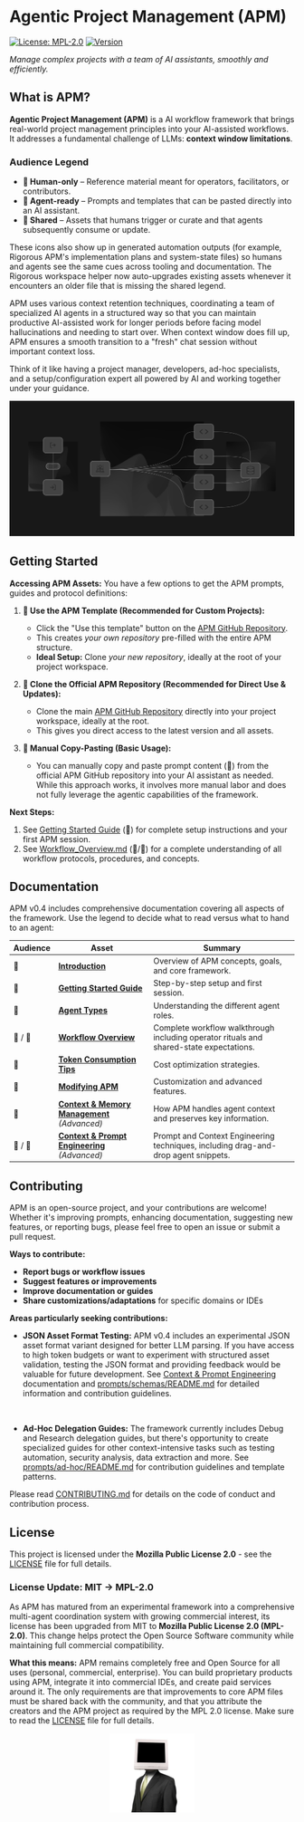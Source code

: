# Agentic Project Management (APM)

[![License: MPL-2.0](https://img.shields.io/badge/License-MPL_2.0-brightgreen.svg)](https://opensource.org/licenses/MPL-2.0) [![Version](https://img.shields.io/badge/version-v0.4.0-blue)](https://github.com/sdi2200262/agentic-project-management/releases/tag/v0.4.0)

*Manage complex projects with a team of AI assistants, smoothly and efficiently.*

## What is APM?

**Agentic Project Management (APM)** is a AI workflow framework that brings real-world project management principles into your AI-assisted workflows. It addresses a fundamental challenge of LLMs: **context window limitations**.

### Audience Legend

- **👤 Human-only** – Reference material meant for operators, facilitators, or contributors.
- **🤖 Agent-ready** – Prompts and templates that can be pasted directly into an AI assistant.
- **🔁 Shared** – Assets that humans trigger or curate and that agents subsequently consume or update.

These icons also show up in generated automation outputs (for example, Rigorous APM's implementation plans and system-state files) so humans and agents see the same cues across tooling and documentation. The Rigorous workspace helper now auto-upgrades existing assets whenever it encounters an older file that is missing the shared legend.

APM uses various context retention techniques, coordinating a team of specialized AI agents in a structured way so that you can maintain productive AI-assisted work for longer periods before facing model hallucinations and needing to start over. When context window does fill up, APM ensures a smooth transition to a "fresh" chat session without important context loss.

Think of it like having a project manager, developers, ad-hoc specialists, and a setup/configuration expert all powered by AI and working together under your guidance.

<p align="center">
  <img src="assets/apm-graph.png" alt="apm-graph" width="full"/>
</p>

## Getting Started

**Accessing APM Assets:** You have a few options to get the APM prompts, guides and protocol definitions:

1.  **👤 Use the APM Template (Recommended for Custom Projects):**
    *   Click the "Use this template" button on the [APM GitHub Repository](https://github.com/sdi2200262/agentic-project-management).
    *   This creates *your own repository* pre-filled with the entire APM structure.
    *   **Ideal Setup:** Clone *your new repository*, ideally at the root of your project workspace.

2.  **👤 Clone the Official APM Repository (Recommended for Direct Use & Updates):**
    *   Clone the main [APM GitHub Repository](https://github.com/sdi2200262/agentic-project-management) directly into your project workspace, ideally at the root.
    *   This gives you direct access to the latest version and all assets.

3.  **🤖 Manual Copy-Pasting (Basic Usage):**
    *   You can manually copy and paste prompt content (🤖) from the official APM GitHub repository into your AI assistant as needed. While this approach works, it involves more manual labor and does not fully leverage the agentic capabilities of the framework.

**Next Steps:** 
1) See [Getting Started Guide](docs/Getting_Started.md) (👤) for complete setup instructions and your first APM session.
2) See [Workflow_Overview.md](docs/Workflow_Overview.md) (👤/🔁) for a complete understanding of all workflow protocols, procedures, and concepts.


## Documentation

APM v0.4 includes comprehensive documentation covering all aspects of the framework. Use the legend to decide what to read versus what to hand to an agent:

| Audience | Asset | Summary |
| --- | --- | --- |
| 👤 | **[Introduction](docs/Introduction.md)** | Overview of APM concepts, goals, and core framework. |
| 👤 | **[Getting Started Guide](docs/Getting_Started.md)** | Step-by-step setup and first session. |
| 👤 | **[Agent Types](docs/Agent_Types.md)** | Understanding the different agent roles. |
| 👤 / 🔁 | **[Workflow Overview](docs/Workflow_Overview.md)** | Complete workflow walkthrough including operator rituals and shared-state expectations. |
| 👤 | **[Token Consumption Tips](docs/Token_Consumption_Tips.md)** | Cost optimization strategies. |
| 👤 | **[Modifying APM](docs/Modifying_APM.md)** | Customization and advanced features. |
| 🔁 | **[Context & Memory Management](docs/Context_and_Memory_Management.md)** *(Advanced)* | How APM handles agent context and preserves key information. |
| 👤 / 🤖 | **[Context & Prompt Engineering](docs/Context_and_Prompt_Engineering.md)** *(Advanced)* | Prompt and Context Engineering techniques, including drag-and-drop agent snippets. |

## Contributing

APM is an open-source project, and your contributions are welcome! Whether it's improving prompts, enhancing documentation, suggesting new features, or reporting bugs, please feel free to open an issue or submit a pull request.

**Ways to contribute:**
- **Report bugs or workflow issues**
- **Suggest features or improvements**
- **Improve documentation or guides**
- **Share customizations/adaptations** for specific domains or IDEs

**Areas particularly seeking contributions:**

- **JSON Asset Format Testing:** APM v0.4 includes an experimental JSON asset format variant designed for better LLM parsing. If you have access to high token budgets or want to experiment with structured asset validation, testing the JSON format and providing feedback would be valuable for future development. See [Context & Prompt Engineering](docs/Context_and_Prompt_Engineering.md) documentation and [prompts/schemas/README.md](prompts/schemas/README.md) for detailed information and contribution guidelines.
<br/>

- **Ad-Hoc Delegation Guides:** The framework currently includes Debug and Research delegation guides, but there's opportunity to create specialized guides for other context-intensive tasks such as testing automation, security analysis, data extraction and more. See [prompts/ad-hoc/README.md](prompts/ad-hoc/README.md) for contribution guidelines and template patterns.

Please read [CONTRIBUTING.md](CONTRIBUTING.md) for details on the code of conduct and contribution process.

## License

This project is licensed under the **Mozilla Public License 2.0** - see the [LICENSE](LICENSE) file for full details.

### License Update: MIT → MPL-2.0

As APM has matured from an experimental framework into a comprehensive multi-agent coordination system with growing commercial interest, its license has been upgraded from MIT to **Mozilla Public License 2.0 (MPL-2.0)**. This change helps protect the Open Source Software community while maintaining full commercial compatibility.

**What this means:** APM remains completely free and Open Source for all uses (personal, commercial, enterprise). You can build proprietary products using APM, integrate it into commercial IDEs, and create paid services around it. The only requirements are that improvements to core APM files must be shared back with the community, and that you attribute the creators and the APM project as required by the MPL 2.0 license. Make sure to read the [LICENSE](LICENSE) file for full details.

<p align="center">
  <a href="https://github.com/sdi2200262" target="_blank">
    <img src="assets/cobuter-man.png" alt="CobuterMan" width="150"/>
  </a>
</p>